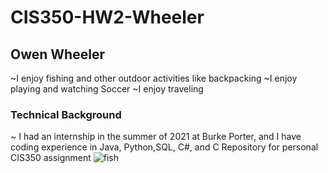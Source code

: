 # CIS350-HW2-Wheeler
## Owen Wheeler
~I enjoy fishing and other outdoor activities like backpacking
~I enjoy playing and watching Soccer
~I enjoy traveling
### Technical Background
~ I had an internship in the summer of 2021 at Burke Porter, and I have coding experience in Java, Python,SQL, C#, and C
 Repository for personal CIS350 assignment
![fish](https://th.bing.com/th/id/OIP.yRe6H873Tqdk4AltG8B1BgHaEK?pid=ImgDet&rs=1)